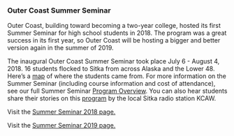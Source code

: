 ### Outer Coast Summer Seminar

Outer Coast, building toward becoming a two-year college, hosted its first Summer Seminar for high school students in 2018. The program was a great success in its first year, so Outer Coast will be hosting a bigger and better version again in the summer of 2019.

The inaugural Outer Coast Summer Seminar took place July 6 - August 4, 2018. 16 students flocked to Sitka from across Alaska and the Lower 48. Here’s a [map](https://www.google.com/maps/d/u/0/edit?mid=1PtDqfOjjLK8z1KPT-F2OwsXohs8ujir5&ll=39.35637482034097%2C0&z=2) of where the students came from. For more information on the Summer Seminar (including course information and cost of attendance), see our full Summer Seminar [Program Overview](https://docs.google.com/document/d/17uKQuDQ-DmsDRuoPbSXRT9VK5i_VXQHQIBX-O9hsX44/edit). You can also hear students share their stories on this [program](https://www.kcaw.org/2018/07/25/outer-coast-pilots-college-program-with-high-schoolers/) by the local Sitka radio station KCAW. 

Visit the <a href="http://outercoast.org/summer-seminar-2018.html">Summer Seminar 2018 page.</a> 

Visit the <a href="http://outercoast.org/summer-seminar-2019.html">Summer Seminar 2019 page.</a> 
